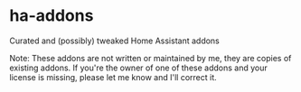 # ha-addons
Curated and (possibly) tweaked Home Assistant addons

Note: These addons are not written or maintained by me, they are copies of existing addons. If you're the owner of one of these addons and your license is missing, please let me know and I'll correct it.
